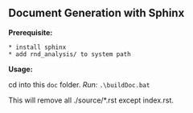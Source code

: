 ## Document Generation with Sphinx

**Prerequisite:**

	* install sphinx
	* add rnd_analysis/ to system path

**Usage:**

cd into this `doc` folder. *Run:* `.\buildDoc.bat`

This will remove all ./source/*.rst except index.rst.